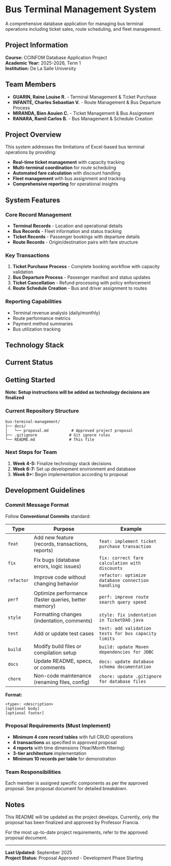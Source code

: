 # Bus Terminal Management System

A comprehensive database application for managing bus terminal operations including ticket sales, route scheduling, and fleet management.

## Project Information

**Course:** CCINFOM Database Application Project  
**Academic Year:** 2025-2026, Term 1  
**Institution:** De La Salle University

## Team Members

- **GUARIN, Raine Louise R.** - Terminal Management & Ticket Purchase
- **INFANTE, Charles Sebastian V.** - Route Management & Bus Departure Process  
- **MIRANDA, Bien Aouien C.** - Ticket Management & Bus Assignment
- **RANARA, Ramil Carlos B.** - Bus Management & Schedule Creation

## Project Overview

This system addresses the limitations of Excel-based bus terminal operations by providing:

- **Real-time ticket management** with capacity tracking
- **Multi-terminal coordination** for route scheduling
- **Automated fare calculation** with discount handling
- **Fleet management** with bus assignment and tracking
- **Comprehensive reporting** for operational insights

## System Features

### Core Record Management
- **Terminal Records** - Location and operational details
- **Bus Records** - Fleet information and status tracking
- **Ticket Records** - Passenger bookings with departure details
- **Route Records** - Origin/destination pairs with fare structure

### Key Transactions
1. **Ticket Purchase Process** - Complete booking workflow with capacity validation
2. **Bus Departure Process** - Passenger manifest and status updates
3. **Ticket Cancellation** - Refund processing with policy enforcement
4. **Route Schedule Creation** - Bus and driver assignment to routes

### Reporting Capabilities
- Terminal revenue analysis (daily/monthly)
- Route performance metrics
- Payment method summaries
- Bus utilization tracking

## Technology Stack

## Current Status

## Getting Started

**Note: Setup instructions will be added as technology decisions are finalized**

### Current Repository Structure
```
bus-terminal-management/
├── docs/
│   └── proposal.md          # Approved project proposal
├── .gitignore              # Git ignore rules
└── README.md               # This file
```

### Next Steps for Team
1. **Week 4-5:** Finalize technology stack decisions
2. **Week 6-7:** Set up development environment and database
3. **Week 8+:** Begin implementation according to proposal

## Development Guidelines

### Commit Message Format
Follow **Conventional Commits** standard:

| Type | Purpose | Example |
|------|---------|---------|
| `feat` | Add new feature (records, transactions, reports) | `feat: implement ticket purchase transaction` |
| `fix` | Fix bugs (database errors, logic issues) | `fix: correct fare calculation with discounts` |
| `refactor` | Improve code without changing behavior | `refactor: optimize database connection handling` |
| `perf` | Optimize performance (faster queries, better memory) | `perf: improve route search query speed` |
| `style` | Formatting changes (indentation, comments) | `style: fix indentation in TicketDAO.java` |
| `test` | Add or update test cases | `test: add validation tests for bus capacity limits` |
| `build` | Modify build files or compilation setup | `build: update Maven dependencies for JDBC` |
| `docs` | Update README, specs, or comments | `docs: update database schema documentation` |
| `chore` | Non-code maintenance (renaming files, config) | `chore: update .gitignore for database files` |

**Format:**
```
<type>: <description>
[optional body]
[optional footer]
```

### Proposal Requirements (Must Implement)
- **Minimum 4 core record tables** with full CRUD operations
- **4 transactions** as specified in approved proposal  
- **4 reports** with time dimensions (Year/Month filtering)
- **3-tier architecture** implementation
- **Minimum 10 records per table** for demonstration

### Team Responsibilities
Each member is assigned specific components as per the approved proposal. See proposal document for detailed breakdown.

## Notes

This README will be updated as the project develops. Currently, only the proposal has been finalized and approved by Professor Francia.

For the most up-to-date project requirements, refer to the approved proposal document.

---

**Last Updated:** September 2025  
**Project Status:** Proposal Approved - Development Phase Starting
